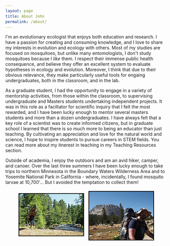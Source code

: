 ```yaml
---
layout: page
title: About John
permalink: /about/
---
```


I'm an evolutionary ecologist that enjoys both education and research. I have a passion for creating and consuming knowledge, and I love to share my interests in evolution and ecology with others.  Most of my studies are focused on mosquitoes, but unlike many entomologists, I don't study mosquitoes because I _like_ them.  I respect their immense public health consequence, and believe they offer an excellent system to evaluate hypotheses in ecology and evolution.  Moreover, I think that due to their obvious relevance, they make particularly useful tools for engaing undergraduates, both in the classroom, and in the lab.

As a graduate student, I had the opportunity to engage in a variety of mentorship activities, from those within the classroom, to supervising undergraduate and Masters students undertaking independent projects.  It was in this role as a faciltator for scientific inquiry that I felt the most rewarded, and I have been lucky enough to mentor several masters students and more than a dozen undergraduates.  I have always felt that a key role of a scientist was to create informed citizens, but in graduate school I learned that there is so much more to being an educator than just teaching.  By cultivating an appreciation and love for the natural world and science, I hope to inspire students to pursue careers in STEM fields.  You can read more about my itnerest in teaching in my Teaching Resources section.

Outside of academia, I enjoy the outdoors and am an avid hiker, camper, and canoer.  Over the last three summers I have been lucky enough to take trips to northern Minnesota in the Boundary Waters Wilderness Area and to Yosemite National Park in California - where, incidentally, I found mosquito larvae at 10,700'... But I avoided the temptation to collect them!
<center>
<img align="middle" src="https://raw.githubusercontent.com/jsoghigian/jsoghigian.github.io/master/images/jss_canoe_small.jpg" style="border:2px solid black;margin:5px 5px 5px 5px;vertical-align:middle"> <img align="middle" src="https://raw.githubusercontent.com/jsoghigian/jsoghigian.github.io/master/images/jss_backback_small.jpg" style="border:2px solid black;margin:5px 5px 5px 5px">
</center>
